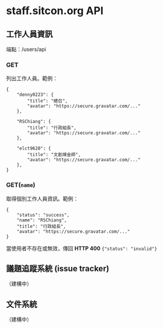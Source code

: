 staff.sitcon.org API
===

工作人員資訊
---
端點：/users/api

### GET
列出工作人員。範例：
```
{
    "denny0223": {
        "title": "總召",
        "avatar": "https://secure.gravatar.com/..."
    },

    "RSChiang": {
        "title": "行政組長",
        "avatar": "https://secure.gravatar.com/..."
    },

    "elct9620": {
        "title": "文創煉金師",
        "avatar": "https://secure.gravatar.com/..."
    },
}
```

### GET(`name`)
取得個別工作人員資訊。範例：
  ```
  {
      "status": "success",
      "name": "RSChiang",
      "title": "行政組長",
      "avatar": "https://secure.gravatar.com/..."
  }
  ```
當使用者不存在或無效，傳回 **HTTP 400** `{"status": "invalid"}`

議題追蹤系統 (issue tracker)
---
（建構中）

文件系統
---
（建構中）
